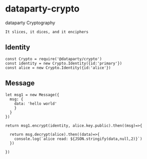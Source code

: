 # dataparty-crypto
dataparty Cryptography

`It slices, it dices, and it enciphers`


## Identity

```
const Crypto = require('@dataparty/crypto')
const identity = new Crypto.Identity({id:'primary'})
const alice = new Crypto.Identity({id:'alice'})
```


## Message


```
let msg1 = new Message({
  msg: {
    data: 'hello world'
    }
  }
})

return msg1.encrypt(identity, alice.key.public).then((msg)=>{
  
  return msg.decrypt(alice).then((data)=>{
    console.log(`alice read: ${JSON.stringify(data,null,2)}`)
  })
  
})
```

